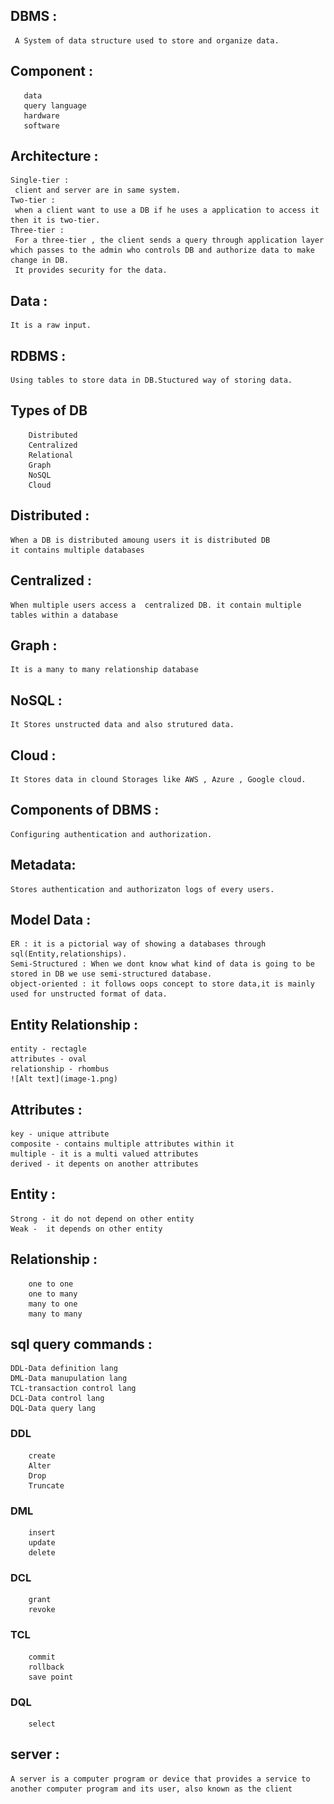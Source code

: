 ## DBMS :
     A System of data structure used to store and organize data.
## Component :
 ```
    data
    query language
    hardware
    software
```
## Architecture :
    Single-tier : 
     client and server are in same system.
    Two-tier : 
     when a client want to use a DB if he uses a application to access it then it is two-tier.
    Three-tier : 
     For a three-tier , the client sends a query through application layer which passes to the admin who controls DB and authorize data to make change in DB.
     It provides security for the data.
## Data : 
    It is a raw input.                
## RDBMS :
    Using tables to store data in DB.Stuctured way of storing data.
## Types of DB
```
    Distributed 
    Centralized
    Relational
    Graph
    NoSQL
    Cloud
``` 
## Distributed :
    When a DB is distributed amoung users it is distributed DB
    it contains multiple databases

## Centralized :
    When multiple users access a  centralized DB. it contain multiple tables within a database

## Graph :
    It is a many to many relationship database

## NoSQL :
    It Stores unstructed data and also strutured data.

## Cloud :
    It Stores data in clound Storages like AWS , Azure , Google cloud.

## Components of DBMS :
    Configuring authentication and authorization.

## Metadata:    
    Stores authentication and authorizaton logs of every users.

## Model Data :
    ER : it is a pictorial way of showing a databases through sql(Entity,relationships).
    Semi-Structured : When we dont know what kind of data is going to be stored in DB we use semi-structured database.
    object-oriented : it follows oops concept to store data,it is mainly used for unstructed format of data.

## Entity Relationship :
    entity - rectagle
    attributes - oval
    relationship - rhombus
    ![Alt text](image-1.png)
    
## Attributes :
    key - unique attribute
    composite - contains multiple attributes within it
    multiple - it is a multi valued attributes
    derived - it depents on another attributes

## Entity :
    Strong - it do not depend on other entity   
    Weak -  it depends on other entity 

## Relationship :
```
    one to one
    one to many
    many to one 
    many to many
```   
## sql query commands :
    DDL-Data definition lang
    DML-Data manupulation lang
    TCL-transaction control lang
    DCL-Data control lang
    DQL-Data query lang

### DDL
```
    create
    Alter   
    Drop
    Truncate
```
### DML
```
    insert
    update 
    delete
```
### DCL
```
    grant
    revoke
```    

### TCL
```
    commit
    rollback
    save point
```

### DQL
```
    select
```    
## server :
    A server is a computer program or device that provides a service to another computer program and its user, also known as the client
    